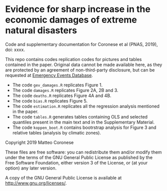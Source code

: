 # Evidence for sharp increase in the economic damages of extreme natural disasters
Code and supplementary documentation for Coronese et al (PNAS, 2019), doi: xxxx.

This repo contains codes replication codes for pictures and tables contained in the paper. Original data cannot be made available here, as they are protected by an agreement of non-third-party disclosure, but can be requested at [Emergency Events Database](http://www.emdat.be). 

* The code `gev_damages.R` replicates Figure 1. 
* The code `damages.R` replicates Figure 2A, 2B and 3. 
* The code `deaths.R` replicates Figure 4A and 4B.
* The code `bias.R` replicates Figure 5. 
* The code `estimation.R` replicates all the regression analysis mentioned in the paper. 
* The code `tables.R` generates tables containing OLS and selected quantiles present in the main text and in the Supplementary Material.
* The code `koppen_boot.R` contains bootrstrap analysis for Figure 3 and relative tables (analysis by climatic zones).




Copyright 2019 Matteo Coronese

These files are free software: you can redistribute them and/or modify them under the terms of the GNU General Public License as published by the Free Software Foundation, either version 3 of the License, or (at your option) any later version.

A copy of the GNU General Public License is available at http://www.gnu.org/licenses/.
